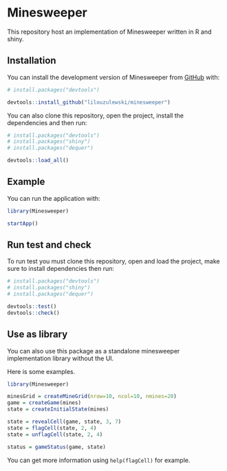 
# Minesweeper

<!-- badges: start -->
<!-- badges: end -->

This repository host an implementation of Minesweeper written in R and shiny.

## Installation

You can install the development version of Minesweeper from [GitHub](https://github.com/) with:

``` r
# install.packages("devtools")

devtools::install_github("lilouzulewski/minesweeper")
```

You can also clone this repository, open the project, install the dependencies and then run:

``` r
# install.packages("devtools")
# install.packages("shiny")
# install.packages("dequer")

devtools::load_all()
```

## Example

You can run the application with:

``` r
library(Minesweeper)

startApp()
```

## Run test and check

To run test you must clone this repository, open and load the project, make sure to install dependencies then run:

``` r
# install.packages("devtools")
# install.packages("shiny")
# install.packages("dequer")

devtools::test()
devtools::check()
```

## Use as library

You can also use this package as a standalone minesweeper implementation library without the UI.

Here is some examples.

``` r
library(Minesweeper)

minesGrid = createMineGrid(nrow=10, ncol=10, nmines=20)
game = createGame(mines)
state = createInitialState(mines)

state = revealCell(game, state, 3, 7)
state = flagCell(state, 2, 4)
state = unflagCell(state, 2, 4)

status = gameStatus(game, state)
```

You can get more information using `help(flagCell)` for example.
